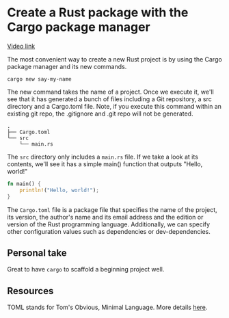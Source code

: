# Create a Rust package with the Cargo package manager

[Video link](https://egghead.io/lessons/rust-create-a-rust-package-with-the-cargo-package-manager)

The most convenient way to create a new Rust project is by using the Cargo package manager and its new commands.

```shell
cargo new say-my-name
```

The new command takes the name of a project. Once we execute it, we'll see that it has generated a bunch of files including a Git repository, a src directory and a Cargo.toml file. Note, if you execute this command within an existing git repo, the .gitignore and .git repo will not be generated.

```
.
├── Cargo.toml
└── src
    └── main.rs
```

The `src` directory only includes a `main.rs` file. If we take a look at its contents, we'll see it has a simple main() function that outputs "Hello, world!"

```rs
fn main() {
    println!("Hello, world!");
}
```

The `Cargo.toml` file is a package file that specifies the name of the project, its version, the author's name and its email address and the edition or version of the Rust programming language. Additionally, we can specify other configuration values such as dependencies or dev-dependencies.

## Personal take

Great to have `cargo` to scaffold a beginning project well.

## Resources

TOML stands for Tom's Obvious, Minimal Language. More details [here](https://github.com/toml-lang/toml).
